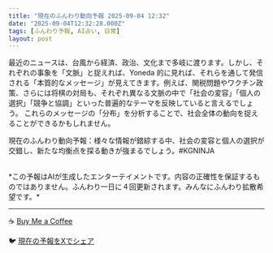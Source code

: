 ```yaml
---
title: "現在のふんわり動向予報 2025-09-04 12:32"
date: "2025-09-04T12:32:28.000Z"
tags: [ふんわり予報, AI占い, 日常]
layout: post
---
```


最近のニュースは、台風から経済、政治、文化まで多岐に渡ります。しかし、それぞれの事象を「文脈」と捉えれば、Yoneda 的に見れば、それらを通して発信される「本質的なメッセージ」が見えてきます。例えば、関税問題やワクチン政策、さらには将棋の対局も、それぞれ異なる文脈の中で「社会の変容」「個人の選択」「競争と協調」といった普遍的なテーマを反映していると言えるでしょう。  これらのメッセージの「分布」を分析することで、社会全体の動向を捉えることができるかもしれません。

現在のふんわり動向予報：様々な情報が錯綜する中、社会の変容と個人の選択が交錯し、新たな均衡点を探る動きが強まるでしょう。#KGNINJA

<br>
*この予報はAIが生成したエンターテイメントです。内容の正確性を保証するものではありません。ふんわり一日に４回更新されます。みんなにふんわり拡散希望です。*

---
☕️ [Buy Me a Coffee](https://www.buymeacoffee.com/kgninja)

🐦 [現在の予報をXでシェア](https://twitter.com/intent/tweet?text=%E7%8F%BE%E5%9C%A8%E3%81%AE%E3%81%B5%E3%82%93%E3%82%8F%E3%82%8A%E4%BA%88%E5%A0%B1%3A%20%E3%80%8C%E6%9C%80%E8%BF%91%E3%81%AE%E3%83%8B%E3%83%A5%E3%83%BC%E3%82%B9%E3%81%AF%E3%80%81%E5%8F%B0%E9%A2%A8%E3%81%8B%E3%82%89%E7%B5%8C%E6%B8%88%E3%80%81%E6%94%BF%E6%B2%BB%E3%80%81%E6%96%87%E5%8C%96%E3%81%BE%E3%81%A7%E5%A4%9A%E5%B2%90%E3%81%AB%E6%B8%A1%E3%82%8A%E3%81%BE%E3%81%99%E3%80%82%E3%80%8D%23KGNINJA%20%E7%B6%9A%E3%81%8D%E3%81%AF%E3%83%96%E3%83%AD%E3%82%B0%E3%81%A7%EF%BC%81%F0%9F%91%87&url=https%3A%2F%2Fkg-ninja.github.io%2FFunwariyoso%2F)
